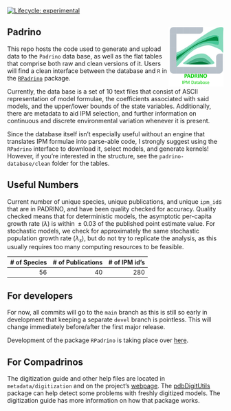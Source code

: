 
<!-- README.md is generated from README.Rmd. Please edit that file -->

[![Lifecycle:
experimental](https://img.shields.io/badge/lifecycle-experimental-orange.svg)](https://www.tidyverse.org/lifecycle/#experimental)

## Padrino <a href='https://padrinoDB.github.io/Padrino'><img src='metadata/pdb_logo.png' align="right" height="139" /></a>

This repo hosts the code used to generate and upload data to the
`Padrino` data base, as well as the flat tables that comprise both raw
and clean versions of it. Users will find a clean interface between the
database and `R` in the
[`RPadrino`](https://github.com/padrinoDB/RPadrino) package.

Currently, the data base is a set of 10 text files that consist of ASCII
representation of model formulae, the coefficients associated with said
models, and the upper/lower bounds of the state variables. Additionally,
there are metadata to aid IPM selection, and further information on
continuous and discrete environmental variation whenever it is present.

Since the database itself isn’t especially useful without an engine that
translates IPM formulae into parse-able code, I strongly suggest using
the `RPadrino` interface to download it, select models, and generate
kernels! However, if you’re interested in the structure, see the
`padrino-database/clean` folder for the tables.

## Useful Numbers

Current number of unique species, unique publications, and unique
`ipm_id`s that are in PADRINO, and have been quality checked for
accuracy. Quality checked means that for deterministic models, the
asymptotic per-capita growth rate (*λ*) is within  ± 0.03 of the
published point estimate value. For stochastic models, we check for
approximately the same stochastic population growth rate
(*λ*<sub>*s*</sub>), but do not try to replicate the analysis, as this
usually requires too many computing resources to be feasible.

| \# of Species | \# of Publications | \# of IPM id’s |
|--------------:|-------------------:|---------------:|
|            56 |                 40 |            280 |

## For developers

For now, all commits will go to the `main` branch as this is still so
early in development that keeping a separate `devel` branch is
pointless. This will change immediately before/after the first major
release.

Development of the package `RPadrino` is taking place over
[here](https://github.com/padrinoDB/RPadrino).

## For Compadrinos

The digitization guide and other help files are located in
`metadata/digitization` and on the project’s
[webpage](https://padrinoDB.github.io/Padrino/). The
[pdbDigitUtils](https://github.com/padrinoDB/pdbDigitUtils) package can
help detect some problems with freshly digitized models. The
digitization guide has more information on how that package works.
